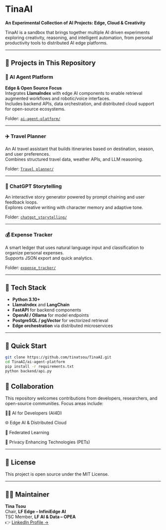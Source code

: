 # TinaAI

**An Experimental Collection of AI Projects: Edge, Cloud & Creativity**

TinaAI is a sandbox that brings together multiple AI driven experiments exploring creativity, reasoning, and intelligent automation, from personal productivity tools to distributed AI edge platforms.

---

## 🧩 Projects in This Repository

### 🧠 AI Agent Platform
**Edge & Open Source Focus**  
Integrates **LlamaIndex** with edge AI components to enable retrieval augmented workflows and robotic/voice interfaces.  
Includes backend APIs, data orchestration, and distributed cloud support for open-source ecosystems.

Folder: [`ai-agent-platform/`](./ai-agent-platform)

---

### ✈️ Travel Planner
An AI travel assistant that builds itineraries based on destination, season, and user preferences.  
Combines structured travel data, weather APIs, and LLM reasoning.

Folder: [`Travel planner/`](./Travel%20planner)

---

### 📖 ChatGPT Storytelling
An interactive story generator powered by prompt chaining and user feedback loops.  
Explores creative writing with character memory and adaptive tone.

Folder: [`chatgpt_storytelling/`](./chatgpt_storytelling)

---

### 💰 Expense Tracker
A smart ledger that uses natural language input and classification to organize personal expenses.  
Supports JSON export and quick analytics.

Folder: [`expense_tracker/`](./expense_tracker)

---

## 🧱 Tech Stack
- **Python 3.10+**
- **LlamaIndex** and **LangChain**
- **FastAPI** for backend components
- **OpenAI / Ollama** for model endpoints
- **PostgreSQL / pgVector** for vectorized retrieval
- **Edge orchestration** via distributed microservices

---

## 🚀 Quick Start

```bash
git clone https://github.com/tinatsou/TinaAI.git
cd TinaAI/ai-agent-platform
pip install -r requirements.txt
python backend/api.py

```
## 🤝 Collaboration

This repository welcomes contributions from developers, researchers, and open-source communities.
Focus areas include:

🧑‍💻 AI for Developers (AI4D)

🌐 Edge AI & Distributed Cloud

🤝 Federated Learning

🔐 Privacy Enhancing Technologies (PETs)

---

## 📜 License

This project is open source under the MIT License.

---

## 👩‍💼 Maintainer

**Tina Tsou**  
Chair, **LF Edge – InfiniEdge AI**  
TSC Member, **LF AI & Data – OPEA**  
👉 [LinkedIn Profile →](https://www.linkedin.com/in/ting-zou-tina-tsou-5834504/)
